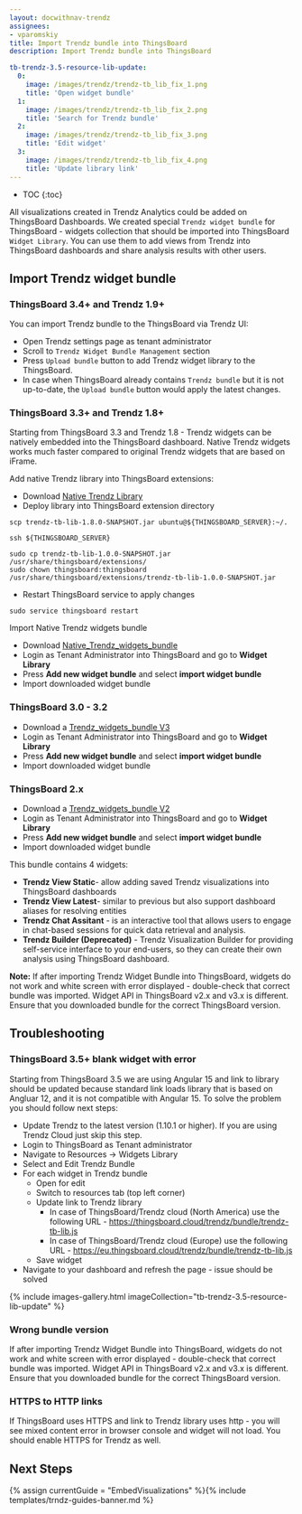 ```yaml
---
layout: docwithnav-trendz
assignees:
- vparomskiy
title: Import Trendz bundle into ThingsBoard
description: Import Trendz bundle into ThingsBoard

tb-trendz-3.5-resource-lib-update:
  0:
    image: /images/trendz/trendz-tb_lib_fix_1.png
    title: 'Open widget bundle'
  1:
    image: /images/trendz/trendz-tb_lib_fix_2.png
    title: 'Search for Trendz bundle'
  2:
    image: /images/trendz/trendz-tb_lib_fix_3.png
    title: 'Edit widget'
  3:
    image: /images/trendz/trendz-tb_lib_fix_4.png
    title: 'Update library link'
---
```


* TOC
{:toc}

All visualizations created in Trendz Analytics could be added on ThingsBoard Dashboards. We created special `Trendz widget bundle` for ThingsBoard - widgets collection that should be imported into ThingsBoard `Widget Library`.
You can use them to add views from Trendz into ThingsBoard dashboards and share analysis results with other users.

## Import Trendz widget bundle

### ThingsBoard 3.4+ and Trendz 1.9+
You can import Trendz bundle to the ThingsBoard via Trendz UI: 

* Open Trendz settings page as tenant administrator
* Scroll to `Trendz Widget Bundle Management` section
* Press `Upload bundle` button to add Trendz widget library to the ThingsBoard.
* In case when ThingsBoard already contains `Trendz bundle` but it is not up-to-date, the `Upload bundle` button would apply the latest changes.

### ThingsBoard 3.3+ and Trendz 1.8+
Starting from ThingsBoard 3.3 and Trendz 1.8 - Trendz widgets can be natively embedded into the ThingsBoard dashboard.
Native Trendz widgets works much faster compared to original Trendz widgets that are based on iFrame. 

Add native Trendz library into ThingsBoard extensions:
* Download <a href="https://dist.thingsboard.io/trendz-tb-lib-1.8.0-SNAPSHOT.jar" download target="_blank">Native Trendz Library</a>
* Deploy library into ThingsBoard extension directory

```
scp trendz-tb-lib-1.8.0-SNAPSHOT.jar ubuntu@${THINGSBOARD_SERVER}:~/.

ssh ${THINGSBOARD_SERVER}

sudo cp trendz-tb-lib-1.0.0-SNAPSHOT.jar /usr/share/thingsboard/extensions/
sudo chown thingsboard:thingsboard /usr/share/thingsboard/extensions/trendz-tb-lib-1.0.0-SNAPSHOT.jar
```

* Restart ThingsBoard service to apply changes

```
sudo service thingsboard restart
```

Import Native Trendz widgets bundle
* Download <a href="https://dist.thingsboard.io/native_trendz_bundle.json" download target="_blank">Native_Trendz_widgets_bundle</a>
* Login as Tenant Administrator into ThingsBoard and go to **Widget Library**
* Press **Add new widget bundle** and select **import widget bundle**
* Import downloaded  widget bundle 

### ThingsBoard 3.0 - 3.2
* Download a <a href="https://dist.thingsboard.io/trendz_bundle_tb3.json" download target="_blank">Trendz_widgets_bundle V3</a> 
* Login as Tenant Administrator into ThingsBoard and go to **Widget Library**
* Press **Add new widget bundle** and select **import widget bundle**
* Import downloaded  widget bundle 

### ThingsBoard 2.x
* Download a <a href="https://dist.thingsboard.io/trendz_bundle_tb2.json" download target="_blank">Trendz_widgets_bundle V2</a> 
* Login as Tenant Administrator into ThingsBoard and go to **Widget Library**
* Press **Add new widget bundle** and select **import widget bundle**
* Import downloaded  widget bundle

This bundle contains 4 widgets:
* **Trendz View Static**- allow adding saved Trendz visualizations into ThingsBoard dashboards
* **Trendz View Latest**- similar to previous but also support dashboard aliases for resolving entities
* **Trendz Chat Assitant** - is an interactive tool that allows users to engage in chat-based sessions for quick data retrieval and analysis.
* **Trendz Builder (Deprecated)** - Trendz Visualization Builder for providing self-service interface to your end-users, 
so they can create their own analysis using ThingsBoard dashboard.
 
**Note:** If after importing Trendz Widget Bundle into ThingsBoard, widgets do not work and white screen with error displayed - double-check
that correct bundle was imported. Widget API in ThingsBoard v2.x and v3.x is different. Ensure that you downloaded bundle for 
the correct ThingsBoard version.

## Troubleshooting

### ThingsBoard 3.5+ blank widget with error
Starting from ThingsBoard 3.5 we are using Angular 15 and link to library should be updated because standard link loads library that is based on Angluar 12, and it is not compatible with Angular 15.
To solve the problem you should follow next steps:

* Update Trendz to the latest version (1.10.1 or higher). If you are using Trendz Cloud just skip this step.
* Login to ThingsBoard as Tenant administrator
* Navigate to Resources -> Widgets Library
* Select and Edit Trendz Bundle
* For each widget in Trendz bundle
  * Open for edit
  * Switch to resources tab (top left corner)
  * Update link to Trendz library
    * In case of ThingsBoard/Trendz cloud (North America) use the following URL - https://thingsboard.cloud/trendz/bundle/trendz-tb-lib.js
    * In case of ThingsBoard/Trendz cloud (Europe) use the following URL - https://eu.thingsboard.cloud/trendz/bundle/trendz-tb-lib.js
  * Save widget
* Navigate to your dashboard and refresh the page - issue should be solved

{% include images-gallery.html imageCollection="tb-trendz-3.5-resource-lib-update" %}

### Wrong bundle version
If after importing Trendz Widget Bundle into ThingsBoard, widgets do not work and white screen with error displayed - double-check
that correct bundle was imported. Widget API in ThingsBoard v2.x and v3.x is different. Ensure that you downloaded bundle for
the correct ThingsBoard version.

### HTTPS to HTTP links
If ThingsBoard uses HTTPS and link to Trendz library uses http - you will see mixed content error in browser console and widget will not load. You should enable HTTPS for Trendz as well.


## Next Steps

{% assign currentGuide = "EmbedVisualizations" %}{% include templates/trndz-guides-banner.md %}
